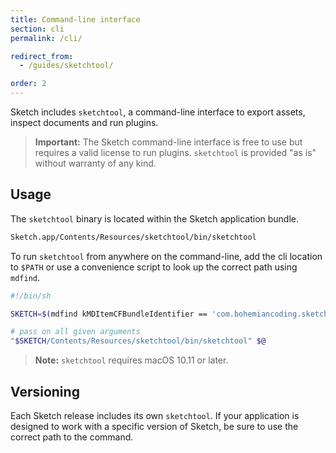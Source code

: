 ```yaml
---
title: Command-line interface
section: cli
permalink: /cli/

redirect_from:
  - /guides/sketchtool/

order: 2
---
```


Sketch includes `sketchtool`, a command-line interface to export assets, inspect documents and run plugins.

> **Important:** The Sketch command-line interface is free to use but requires a valid license to run plugins. `sketchtool` is provided "as is" without warranty of any kind.

## Usage

The `sketchtool` binary is located within the Sketch application bundle.

```sh
Sketch.app/Contents/Resources/sketchtool/bin/sketchtool
```

To run `sketchtool` from anywhere on the command-line, add the cli location to `$PATH` or use a convenience script to look up the correct path using `mdfind`.

```sh
#!/bin/sh

SKETCH=$(mdfind kMDItemCFBundleIdentifier == 'com.bohemiancoding.sketch3' | head -n 1)

# pass on all given arguments
"$SKETCH/Contents/Resources/sketchtool/bin/sketchtool" $@
```

> **Note:** `sketchtool` requires macOS 10.11 or later.

## Versioning

Each Sketch release includes its own `sketchtool`. If your application is designed to work with a specific version of Sketch, be sure to use the correct path to the command.
